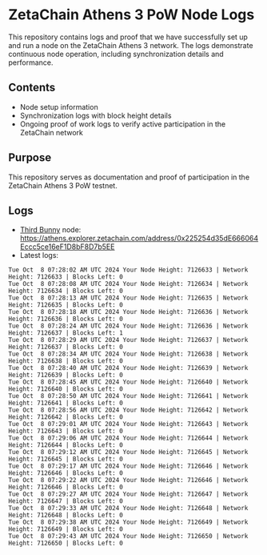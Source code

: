 # ZetaChain Athens 3 PoW Node Logs
This repository contains logs and proof that we have successfully set up and run a node on the ZetaChain Athens 3 network. The logs demonstrate continuous node operation, including synchronization details and performance.

## Contents
- Node setup information
- Synchronization logs with block height details
- Ongoing proof of work logs to verify active participation in the ZetaChain network

## Purpose
This repository serves as documentation and proof of participation in the ZetaChain Athens 3 PoW testnet.

## Logs

- [Third Bunny](https://thirdbunny.xyz/) node: https://athens.explorer.zetachain.com/address/0x225254d35dE666064Eccc5ce16eF1D8bF8D7b5EE
- Latest logs:
```
Tue Oct  8 07:28:02 AM UTC 2024 Your Node Height: 7126633 | Network Height: 7126633 | Blocks Left: 0
Tue Oct  8 07:28:08 AM UTC 2024 Your Node Height: 7126634 | Network Height: 7126634 | Blocks Left: 0
Tue Oct  8 07:28:13 AM UTC 2024 Your Node Height: 7126635 | Network Height: 7126635 | Blocks Left: 0
Tue Oct  8 07:28:18 AM UTC 2024 Your Node Height: 7126636 | Network Height: 7126636 | Blocks Left: 0
Tue Oct  8 07:28:24 AM UTC 2024 Your Node Height: 7126636 | Network Height: 7126637 | Blocks Left: 1
Tue Oct  8 07:28:29 AM UTC 2024 Your Node Height: 7126637 | Network Height: 7126637 | Blocks Left: 0
Tue Oct  8 07:28:34 AM UTC 2024 Your Node Height: 7126638 | Network Height: 7126638 | Blocks Left: 0
Tue Oct  8 07:28:40 AM UTC 2024 Your Node Height: 7126639 | Network Height: 7126639 | Blocks Left: 0
Tue Oct  8 07:28:45 AM UTC 2024 Your Node Height: 7126640 | Network Height: 7126640 | Blocks Left: 0
Tue Oct  8 07:28:50 AM UTC 2024 Your Node Height: 7126641 | Network Height: 7126641 | Blocks Left: 0
Tue Oct  8 07:28:56 AM UTC 2024 Your Node Height: 7126642 | Network Height: 7126642 | Blocks Left: 0
Tue Oct  8 07:29:01 AM UTC 2024 Your Node Height: 7126643 | Network Height: 7126643 | Blocks Left: 0
Tue Oct  8 07:29:06 AM UTC 2024 Your Node Height: 7126644 | Network Height: 7126644 | Blocks Left: 0
Tue Oct  8 07:29:12 AM UTC 2024 Your Node Height: 7126645 | Network Height: 7126645 | Blocks Left: 0
Tue Oct  8 07:29:17 AM UTC 2024 Your Node Height: 7126646 | Network Height: 7126646 | Blocks Left: 0
Tue Oct  8 07:29:22 AM UTC 2024 Your Node Height: 7126646 | Network Height: 7126646 | Blocks Left: 0
Tue Oct  8 07:29:27 AM UTC 2024 Your Node Height: 7126647 | Network Height: 7126647 | Blocks Left: 0
Tue Oct  8 07:29:33 AM UTC 2024 Your Node Height: 7126648 | Network Height: 7126648 | Blocks Left: 0
Tue Oct  8 07:29:38 AM UTC 2024 Your Node Height: 7126649 | Network Height: 7126649 | Blocks Left: 0
Tue Oct  8 07:29:43 AM UTC 2024 Your Node Height: 7126650 | Network Height: 7126650 | Blocks Left: 0
```
